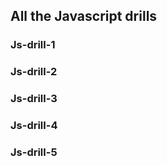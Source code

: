 ## All the Javascript drills

### Js-drill-1
### Js-drill-2
### Js-drill-3
### Js-drill-4
### Js-drill-5
